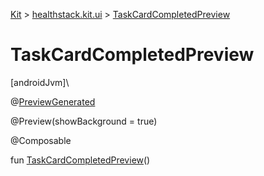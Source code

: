 
[Kit](../../kit.html) > [healthstack.kit.ui](index.html) > [TaskCardCompletedPreview](-task-card-completed-preview.html)



# TaskCardCompletedPreview



[androidJvm]\




@[PreviewGenerated](../healthstack.kit.annotation/-preview-generated/index.html)



@Preview(showBackground = true)



@Composable



fun [TaskCardCompletedPreview](-task-card-completed-preview.html)()




